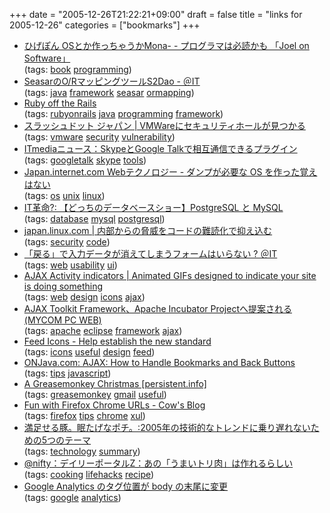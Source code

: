 +++
date = "2005-12-26T21:22:21+09:00"
draft = false
title = "links for 2005-12-26"
categories = ["bookmarks"]
+++

<ul>
	<li>
		<div><a href="http://d.hatena.ne.jp/higepon/20051223/1135342695">ひげぽん OSとか作っちゃうかMona- - プログラマは必読かも 「Joel on Software」</a></div>
		<div>(tags: <a href="http://del.icio.us/nobu666/book">book</a> <a href="http://del.icio.us/nobu666/programming">programming</a>)</div>
	</li>
	<li>
		<div><a href="http://www.atmarkit.co.jp/fjava/rensai3/seasar2_05/seasar2_05_1.html">SeasarのO/RマッピングツールS2Dao - ＠IT</a></div>
		<div>(tags: <a href="http://del.icio.us/nobu666/java">java</a> <a href="http://del.icio.us/nobu666/framework">framework</a> <a href="http://del.icio.us/nobu666/seasar">seasar</a> <a href="http://del.icio.us/nobu666/ormapping">ormapping</a>)</div>
	</li>
	<li>
		<div><a href="http://www-128.ibm.com/developerworks/library/j-ruby/?ca=dgr-lnxw01RubyOffRails">Ruby off the Rails</a></div>
		<div>(tags: <a href="http://del.icio.us/nobu666/rubyonrails">rubyonrails</a> <a href="http://del.icio.us/nobu666/java">java</a> <a href="http://del.icio.us/nobu666/programming">programming</a> <a href="http://del.icio.us/nobu666/framework">framework</a>)</div>
	</li>
	<li>
		<div><a href="http://slashdot.jp/security/article.pl?sid=05/12/24/033226&from=rss">スラッシュドット ジャパン | VMWareにセキュリティホールが見つかる</a></div>
		<div>(tags: <a href="http://del.icio.us/nobu666/vmware">vmware</a> <a href="http://del.icio.us/nobu666/security">security</a> <a href="http://del.icio.us/nobu666/vulnerability">vulnerability</a>)</div>
	</li>
	<li>
		<div><a href="http://www.itmedia.co.jp/news/articles/0512/23/news008.html">ITmediaニュース：SkypeとGoogle Talkで相互通信できるプラグイン</a></div>
		<div>(tags: <a href="http://del.icio.us/nobu666/googletalk">googletalk</a> <a href="http://del.icio.us/nobu666/skype">skype</a> <a href="http://del.icio.us/nobu666/tools">tools</a>)</div>
	</li>
	<li>
		<div><a href="http://japan.internet.com/webtech/20051222/6.html">Japan.internet.com Webテクノロジー - ダンプが必要な OS を作った覚えはない</a></div>
		<div>(tags: <a href="http://del.icio.us/nobu666/os">os</a> <a href="http://del.icio.us/nobu666/unix">unix</a> <a href="http://del.icio.us/nobu666/linux">linux</a>)</div>
	</li>
	<li>
		<div><a href="http://it-revolution.seesaa.net/article/10933681.html">IT革命?: 【どっちのデータベースショー】PostgreSQL と MySQL</a></div>
		<div>(tags: <a href="http://del.icio.us/nobu666/database">database</a> <a href="http://del.icio.us/nobu666/mysql">mysql</a> <a href="http://del.icio.us/nobu666/postgresql">postgresql</a>)</div>
	</li>
	<li>
		<div><a href="http://japan.linux.com/security/05/12/19/0225233.shtml?topic=1">japan.linux.com | 内部からの脅威をコードの難読化で抑え込む</a></div>
		<div>(tags: <a href="http://del.icio.us/nobu666/security">security</a> <a href="http://del.icio.us/nobu666/code">code</a>)</div>
	</li>
	<li>
		<div><a href="http://www.atmarkit.co.jp/fwcr/rensai/usability06/01.html">「戻る」で入力データが消えてしまうフォームはいらない ? ＠IT</a></div>
		<div>(tags: <a href="http://del.icio.us/nobu666/web">web</a> <a href="http://del.icio.us/nobu666/usability">usability</a> <a href="http://del.icio.us/nobu666/ui">ui</a>)</div>
	</li>
	<li>
		<div><a href="http://mentalized.net/activity-indicators/#changeColor">AJAX Activity indicators | Animated GIFs designed to indicate your site is doing something</a></div>
		<div>(tags: <a href="http://del.icio.us/nobu666/web">web</a> <a href="http://del.icio.us/nobu666/design">design</a> <a href="http://del.icio.us/nobu666/icons">icons</a> <a href="http://del.icio.us/nobu666/ajax">ajax</a>)</div>
	</li>
	<li>
		<div><a href="http://pcweb.mycom.co.jp/news/2005/12/21/046.html">AJAX Toolkit Framework、Apache Incubator Projectへ提案される (MYCOM PC WEB)</a></div>
		<div>(tags: <a href="http://del.icio.us/nobu666/apache">apache</a> <a href="http://del.icio.us/nobu666/eclipse">eclipse</a> <a href="http://del.icio.us/nobu666/framework">framework</a> <a href="http://del.icio.us/nobu666/ajax">ajax</a>)</div>
	</li>
	<li>
		<div><a href="http://feedicons.com/">Feed Icons - Help establish the new standard</a></div>
		<div>(tags: <a href="http://del.icio.us/nobu666/icons">icons</a> <a href="http://del.icio.us/nobu666/useful">useful</a> <a href="http://del.icio.us/nobu666/design">design</a> <a href="http://del.icio.us/nobu666/feed">feed</a>)</div>
	</li>
	<li>
		<div><a href="http://www.onjava.com/pub/a/onjava/2005/10/26/ajax-handling-bookmarks-and-back-button.html?page=1">ONJava.com: AJAX: How to Handle Bookmarks and Back Buttons</a></div>
		<div>(tags: <a href="http://del.icio.us/nobu666/tips">tips</a> <a href="http://del.icio.us/nobu666/javascript">javascript</a>)</div>
	</li>
	<li>
		<div><a href="http://persistent.info/archives/2005/12/23/greasemonkey">A Greasemonkey Christmas [persistent.info]</a></div>
		<div>(tags: <a href="http://del.icio.us/nobu666/greasemonkey">greasemonkey</a> <a href="http://del.icio.us/nobu666/gmail">gmail</a> <a href="http://del.icio.us/nobu666/useful">useful</a>)</div>
	</li>
	<li>
		<div><a href="http://cow.neondragon.net/index.php/415-Fun-With-Firefox-Chrome-Urls">Fun with Firefox Chrome URLs - Cow's Blog</a></div>
		<div>(tags: <a href="http://del.icio.us/nobu666/firefox">firefox</a> <a href="http://del.icio.us/nobu666/tips">tips</a> <a href="http://del.icio.us/nobu666/chrome">chrome</a> <a href="http://del.icio.us/nobu666/xul">xul</a>)</div>
	</li>
	<li>
		<div><a href="http://blog.hacklife.net/archives/50250075.html">満足せる豚。眠たげなポチ。:2005年の技術的なトレンドに乗り遅れないための5つのテーマ</a></div>
		<div>(tags: <a href="http://del.icio.us/nobu666/technology">technology</a> <a href="http://del.icio.us/nobu666/summary">summary</a>)</div>
	</li>
	<li>
		<div><a href="http://portal.nifty.com/koneta05/12/21/01/">@nifty：デイリーポータルZ：あの「うまいトリ肉」は作れるらしい</a></div>
		<div>(tags: <a href="http://del.icio.us/nobu666/cooking">cooking</a> <a href="http://del.icio.us/nobu666/lifehacks">lifehacks</a> <a href="http://del.icio.us/nobu666/recipe">recipe</a>)</div>
	</li>
	<li>
		<div><a href="http://sonic64.com/2005-12-25.html">Google Analytics のタグ位置が body の末尾に変更</a></div>
		<div>(tags: <a href="http://del.icio.us/nobu666/google">google</a> <a href="http://del.icio.us/nobu666/analytics">analytics</a>)</div>
	</li>
</ul>
